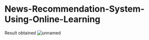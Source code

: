# News-Recommendation-System-Using-Online-Learning

Result obtained
![unnamed](https://user-images.githubusercontent.com/25265862/57981250-13870200-7a53-11e9-9094-569044de0d6f.png)
